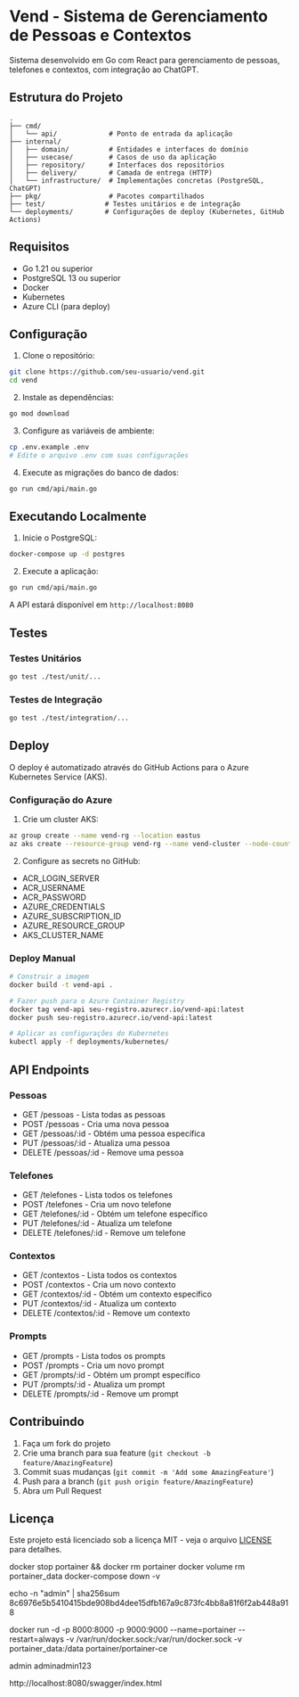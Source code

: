 # Vend - Sistema de Gerenciamento de Pessoas e Contextos

Sistema desenvolvido em Go com React para gerenciamento de pessoas, telefones e contextos, com integração ao ChatGPT.

## Estrutura do Projeto

```
.
├── cmd/
│   └── api/             # Ponto de entrada da aplicação
├── internal/
│   ├── domain/          # Entidades e interfaces do domínio
│   ├── usecase/         # Casos de uso da aplicação
│   ├── repository/      # Interfaces dos repositórios
│   ├── delivery/        # Camada de entrega (HTTP)
│   └── infrastructure/  # Implementações concretas (PostgreSQL, ChatGPT)
├── pkg/                 # Pacotes compartilhados
├── test/               # Testes unitários e de integração
└── deployments/        # Configurações de deploy (Kubernetes, GitHub Actions)
```

## Requisitos

- Go 1.21 ou superior
- PostgreSQL 13 ou superior
- Docker
- Kubernetes
- Azure CLI (para deploy)

## Configuração

1. Clone o repositório:
```bash
git clone https://github.com/seu-usuario/vend.git
cd vend
```

2. Instale as dependências:
```bash
go mod download
```

3. Configure as variáveis de ambiente:
```bash
cp .env.example .env
# Edite o arquivo .env com suas configurações
```

4. Execute as migrações do banco de dados:
```bash
go run cmd/api/main.go
```

## Executando Localmente

1. Inicie o PostgreSQL:
```bash
docker-compose up -d postgres
```

2. Execute a aplicação:
```bash
go run cmd/api/main.go
```

A API estará disponível em `http://localhost:8080`

## Testes

### Testes Unitários
```bash
go test ./test/unit/...
```

### Testes de Integração
```bash
go test ./test/integration/...
```

## Deploy

O deploy é automatizado através do GitHub Actions para o Azure Kubernetes Service (AKS).

### Configuração do Azure

1. Crie um cluster AKS:
```bash
az group create --name vend-rg --location eastus
az aks create --resource-group vend-rg --name vend-cluster --node-count 3 --enable-addons monitoring
```

2. Configure as secrets no GitHub:
- ACR_LOGIN_SERVER
- ACR_USERNAME
- ACR_PASSWORD
- AZURE_CREDENTIALS
- AZURE_SUBSCRIPTION_ID
- AZURE_RESOURCE_GROUP
- AKS_CLUSTER_NAME

### Deploy Manual

```bash
# Construir a imagem
docker build -t vend-api .

# Fazer push para o Azure Container Registry
docker tag vend-api seu-registro.azurecr.io/vend-api:latest
docker push seu-registro.azurecr.io/vend-api:latest

# Aplicar as configurações do Kubernetes
kubectl apply -f deployments/kubernetes/
```

## API Endpoints

### Pessoas
- GET /pessoas - Lista todas as pessoas
- POST /pessoas - Cria uma nova pessoa
- GET /pessoas/:id - Obtém uma pessoa específica
- PUT /pessoas/:id - Atualiza uma pessoa
- DELETE /pessoas/:id - Remove uma pessoa

### Telefones
- GET /telefones - Lista todos os telefones
- POST /telefones - Cria um novo telefone
- GET /telefones/:id - Obtém um telefone específico
- PUT /telefones/:id - Atualiza um telefone
- DELETE /telefones/:id - Remove um telefone

### Contextos
- GET /contextos - Lista todos os contextos
- POST /contextos - Cria um novo contexto
- GET /contextos/:id - Obtém um contexto específico
- PUT /contextos/:id - Atualiza um contexto
- DELETE /contextos/:id - Remove um contexto

### Prompts
- GET /prompts - Lista todos os prompts
- POST /prompts - Cria um novo prompt
- GET /prompts/:id - Obtém um prompt específico
- PUT /prompts/:id - Atualiza um prompt
- DELETE /prompts/:id - Remove um prompt

## Contribuindo

1. Faça um fork do projeto
2. Crie uma branch para sua feature (`git checkout -b feature/AmazingFeature`)
3. Commit suas mudanças (`git commit -m 'Add some AmazingFeature'`)
4. Push para a branch (`git push origin feature/AmazingFeature`)
5. Abra um Pull Request

## Licença

Este projeto está licenciado sob a licença MIT - veja o arquivo [LICENSE](LICENSE) para detalhes. 




 



docker stop portainer && docker rm portainer
docker volume rm portainer_data
docker-compose down -v

echo -n "admin" | sha256sum
8c6976e5b5410415bde908bd4dee15dfb167a9c873fc4bb8a81f6f2ab448a918

docker run -d -p 8000:8000 -p 9000:9000 --name=portainer --restart=always -v /var/run/docker.sock:/var/run/docker.sock -v portainer_data:/data portainer/portainer-ce

admin
adminadmin123

http://localhost:8080/swagger/index.html
